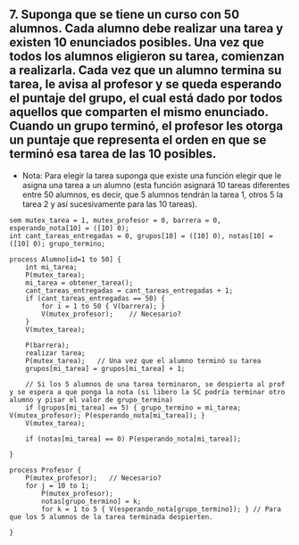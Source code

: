 ## 7. Suponga que se tiene un curso con 50 alumnos. Cada alumno debe realizar una tarea y existen 10 enunciados posibles. Una vez que todos los alumnos eligieron su tarea, comienzan a realizarla. Cada vez que un alumno termina su tarea, le avisa al profesor y se queda esperando el puntaje del grupo, el cual está dado por todos aquellos que comparten el mismo enunciado. Cuando un grupo terminó, el profesor les otorga un puntaje que representa el orden en que se terminó esa tarea de las 10 posibles.
- Nota: Para elegir la tarea suponga que existe una función elegir que le asigna una tarea a un alumno (esta función asignará 10 tareas diferentes entre 50 alumnos, es decir, que 5 alumnos tendrán la tarea 1, otros 5 la tarea 2 y así sucesivamente para las 10 tareas).
```
sem mutex_tarea = 1, mutex_profesor = 0, barrera = 0, esperando_nota[10] = ([10] 0);
int cant_tareas_entregadas = 0, grupos[10] = ([10] 0), notas[10] = ([10] 0); grupo_termino;

process Alumno[id=1 to 50] {
    int mi_tarea;
    P(mutex_tarea);
    mi_tarea = obtener_tarea();
    cant_tareas_entregadas = cant_tareas_entregadas + 1;
    if (cant_tareas_entregadas == 50) {
        for i = 1 to 50 { V(barrera); }
        V(mutex_profesor);    // Necesario?
    }
    V(mutex_tarea);
    
    P(barrera);
    realizar tarea;
    P(mutex_tarea);   // Una vez que el alumno terminó su tarea
    grupos[mi_tarea] = grupos[mi_tarea] + 1;
    
    // Si los 5 alumnos de una tarea terminaron, se despierta al prof y se espera a que ponga la nota (si libero la SC podría terminar otro alumno y pisar el valor de grupo_termina)
    if (grupos[mi_tarea] == 5) { grupo_termino = mi_tarea; V(mutex_profesor); P(esperando_nota[mi_tarea]); }
    V(mutex_tarea);

    if (notas[mi_tarea] == 0) P(esperando_nota[mi_tarea]);

}

process Profesor {
    P(mutex_profesor);   // Necesario?
    for j = 10 to 1;
        P(mutex_profesor);
        notas[grupo_termino] = k;
        for k = 1 to 5 { V(esperando_nota[grupo_termino]); } // Para que los 5 alumnos de la tarea terminada despierten.

}
```